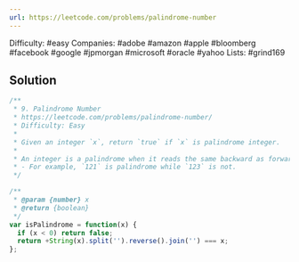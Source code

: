 ```yaml
---
url: https://leetcode.com/problems/palindrome-number
---
```


Difficulty: #easy
Companies: #adobe #amazon #apple #bloomberg #facebook #google #jpmorgan #microsoft #oracle #yahoo
Lists: #grind169

## Solution

```javascript
/**
 * 9. Palindrome Number
 * https://leetcode.com/problems/palindrome-number/
 * Difficulty: Easy
 *
 * Given an integer `x`, return `true` if `x` is palindrome integer.
 *
 * An integer is a palindrome when it reads the same backward as forward.
 * - For example, `121` is palindrome while `123` is not.
 */

/**
 * @param {number} x
 * @return {boolean}
 */
var isPalindrome = function(x) {
  if (x < 0) return false;
  return +String(x).split('').reverse().join('') === x;
};

```
